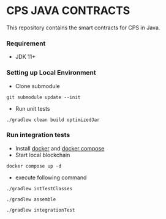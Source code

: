# CPS JAVA CONTRACTS

This repository contains the smart contracts for CPS in Java.

### Requirement
- JDK 11+ 

### Setting up Local Environment 

- Clone submodule 

```git submodule update --init```

- Run unit tests

```./gradlew clean build optimizedJar```

### Run integration tests

- Install [docker](https://docs.docker.com/engine/install/) and [docker compose](https://docs.docker.com/compose/install/)
- Start local blockchain

```docker compose up -d```


- execute following command

```./gradlew intTestClasses```

```./gradlew assemble```

```./gradlew integrationTest```